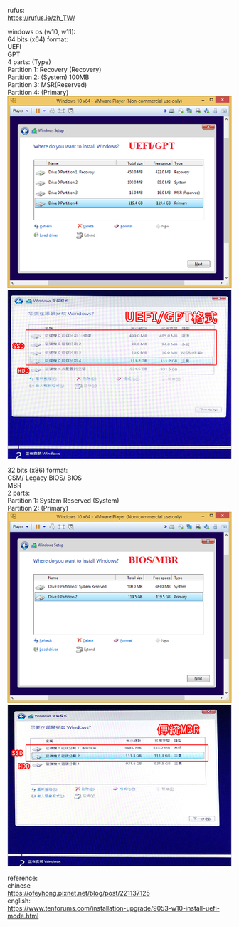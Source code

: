 rufus:  
https://rufus.ie/zh_TW/

windows os (w10, w11):  
64 bits (x64) format:  
UEFI  
GPT  
4 parts: (Type)  
Partition 1: Recovery (Recovery)  
Partition 2: (System) 100MB  
Partition 3: MSR(Reserved)  
Partition 4: (Primary)  
![image](https://github.com/kitleong97/software/blob/main/os/rufus/Windows%2010%20UEFI-GPT.png)  
![image](https://github.com/kitleong97/software/blob/main/os/rufus/1517043977-688010571.jpg)  

32 bits (x86) format:  
CSM/ Legacy BIOS/ BIOS  
MBR  
2 parts:  
Partition 1: System Reserved (System)  
Partition 2: (Primary)  
![image](https://github.com/kitleong97/software/blob/main/os/rufus/Windows%2010%20BIOS-MBR.png)  
![image](https://github.com/kitleong97/software/blob/main/os/rufus/1517044875-722234276.jpg)  

reference:  
chinese  
https://ofeyhong.pixnet.net/blog/post/221137125  
english:  
https://www.tenforums.com/installation-upgrade/9053-w10-install-uefi-mode.html  



